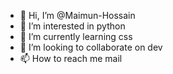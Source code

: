 - 👋 Hi, I’m @Maimun-Hossain
- 👀 I’m interested in python
- 🌱 I’m currently learning css
- 💞️ I’m looking to collaborate on dev
- 📫 How to reach me mail

<!---
Maimun-Hossain/Maimun-Hossain is a ✨ special ✨ repository because its `README.md` (this file) appears on your GitHub profile.
You can click the Preview link to take a look at your changes.
--->
